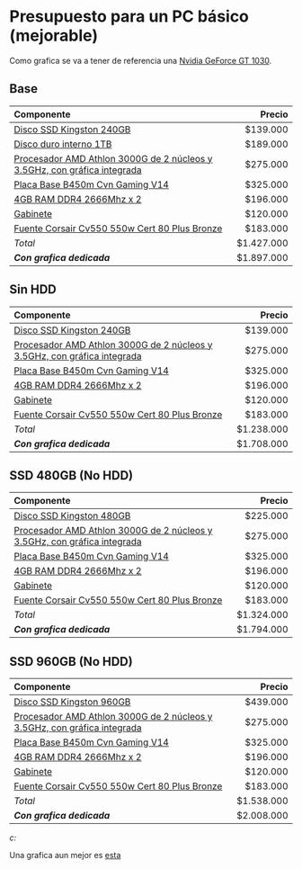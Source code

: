 # Presupuesto para un PC básico (mejorable)

Como grafica se va a tener de referencia una [Nvidia GeForce GT 1030][1030].

## Base

|                                    Componente                                   |    Precio  |
|:------------------------------------------------------------------------------- |  ---------:|
| [Disco SSD Kingston 240GB][SSD240]                                              |  $139.000  |
| [Disco duro interno 1TB][HDD1TB]                                                |  $189.000  |
| [Procesador AMD Athlon 3000G de 2 núcleos y 3.5GHz, con gráfica integrada][CPU] |  $275.000  |
| [Placa Base B450m Cvn Gaming V14][MBCheap]                                      |  $325.000  |
| [4GB RAM DDR4 2666Mhz x 2][RAM]                                                 |  $196.000  |
| [Gabinete][Gabinete]                                                            |  $120.000  |
| [Fuente Corsair Cv550 550w Cert 80 Plus Bronze][Fuente]                         |  $183.000  |
| *Total*                                                                         | $1.427.000 |
| ***Con grafica dedicada***                                                      | $1.897.000 |

## Sin HDD

|                                    Componente                                   |    Precio  |
|:------------------------------------------------------------------------------- |  ---------:|
| [Disco SSD Kingston 240GB][SSD240]                                              |  $139.000  |
| [Procesador AMD Athlon 3000G de 2 núcleos y 3.5GHz, con gráfica integrada][CPU] |  $275.000  |
| [Placa Base B450m Cvn Gaming V14][MBCheap]                                      |  $325.000  |
| [4GB RAM DDR4 2666Mhz x 2][RAM]                                                 |  $196.000  |
| [Gabinete][Gabinete]                                                            |  $120.000  |
| [Fuente Corsair Cv550 550w Cert 80 Plus Bronze][Fuente]                         |  $183.000  |
| *Total*                                                                         | $1.238.000 |
| ***Con grafica dedicada***                                                      | $1.708.000 |


## SSD 480GB (No HDD)

|                                    Componente                                   |    Precio  |
|:------------------------------------------------------------------------------- |  ---------:|
| [Disco SSD Kingston 480GB][SSD480]                                              |  $225.000  |
| [Procesador AMD Athlon 3000G de 2 núcleos y 3.5GHz, con gráfica integrada][CPU] |  $275.000  |
| [Placa Base B450m Cvn Gaming V14][MBCheap]                                      |  $325.000  |
| [4GB RAM DDR4 2666Mhz x 2][RAM]                                                 |  $196.000  |
| [Gabinete][Gabinete]                                                            |  $120.000  |
| [Fuente Corsair Cv550 550w Cert 80 Plus Bronze][Fuente]                         |  $183.000  |
| *Total*                                                                         | $1.324.000 |
| ***Con grafica dedicada***                                                      | $1.794.000 |

## SSD 960GB (No HDD)

|                                    Componente                                   |    Precio  |
|:------------------------------------------------------------------------------- |  ---------:|
| [Disco SSD Kingston 960GB][SSD960]                                              |  $439.000  |
| [Procesador AMD Athlon 3000G de 2 núcleos y 3.5GHz, con gráfica integrada][CPU] |  $275.000  |
| [Placa Base B450m Cvn Gaming V14][MBCheap]                                      |  $325.000  |
| [4GB RAM DDR4 2666Mhz x 2][RAM]                                                 |  $196.000  |
| [Gabinete][Gabinete]                                                            |  $120.000  |
| [Fuente Corsair Cv550 550w Cert 80 Plus Bronze][Fuente]                         |  $183.000  |
| *Total*                                                                         | $1.538.000 |
| ***Con grafica dedicada***                                                      | $2.008.000 |
     
*c:*  
  
Una grafica aun mejor es [esta][RX550]

[SSD240]: <https://www.mercadolibre.com.co/disco-solido-ssd-interno-kingston-sa400s37240g-240gb/p/MCO6408981?product_trigger_id=MCO6366629&pdp_filters=category%3AMCO1672&applied_product_filters=MCO6408981&quantity=1>

[SSD480]: <https://www.mercadolibre.com.co/disco-solido-ssd-interno-kingston-sa400s37480g-480gb-negro/p/MCO17978326?pdp_filters=category:MCO1672#searchVariation=MCO17978326&position=1&search_layout=stack&type=product&tracking_id=a024d66c-06fe-4812-ac4b-05a4c010d335>

[SSD960]: <https://www.mercadolibre.com.co/disco-solido-ssd-interno-kingston-sa400s37960g-960gb/p/MCO12661607?product_trigger_id=MCO6408981&pdp_filters=category%3AMCO1672&applied_product_filters=MCO6408981&quantity=1>

[HDD1TB]: <https://www.mercadolibre.com.co/disco-duro-interno-seagate-barracuda-st1000dm010-1tb/p/MCO6305462?pdp_filters=category:MCO1672#searchVariation=MCO6305462&position=4&search_layout=stack&type=product&tracking_id=38782dff-2420-4572-a9f9-c15b6d57462e>

[CPU]: <https://clonesyperifericos.com/comprar/procesador-amd-athlon-3000g/>

[MBCheap]: <https://articulo.mercadolibre.com.co/MCO-652305623-placa-base-b450m-cvn-gaming-v14-_JM?searchVariation=92923008398#searchVariation=92923008398&position=1&search_layout=stack&type=item&tracking_id=636214ea-ca3a-4997-a603-03cd109157f3>

[RAM]: <https://articulo.mercadolibre.com.co/MCO-584539933-memoria-ram-ddr4-4gb-2666mhz-nueva-_JM?quantity=2>

[Gabinete]: <https://articulo.mercadolibre.com.co/MCO-599363842-gabinete-chasis-pc-diseno-gamer-caja-torre-atx-sin-fuente-_JM?searchVariation=71281723099#searchVariation=71281723099&position=6&search_layout=stack&type=item&tracking_id=0bdc46b5-3691-4f78-9573-d78fc8aca1c3>

[Fuente]: <https://articulo.mercadolibre.com.co/MCO-585365194-fuente-corsair-cv550-550w-cert-80-plus-bronze-_JM?searchVariation=65010908207#searchVariation=65010908207&position=5&search_layout=stack&type=item&tracking_id=75f14965-cd68-4a3c-8636-174a9e2ac47a>

[1030]: <https://www.mercadolibre.com.co/tarjeta-de-video-nvidia-gigabyte-geforce-10-series-gt-1030-gv-n1030d4-2gl-2gb/p/MCO13773465#reco_backend=machinalis-comparator-brand&reco_client=pdp_comparator&reco_product_pos=1&reco_backend_type=low_level&reco_id=64daddac-479c-4810-a9d5-448b5a35eaa4>

[RX550]: <https://articulo.mercadolibre.com.co/MCO-624979687-tarjeta-de-video-iceberg-rx550-4gb-gddr5-amd-radeon-512sp-_JM#position=22&search_layout=stack&type=item&tracking_id=2930d786-86ec-4200-9abc-e542ce0910a3>
